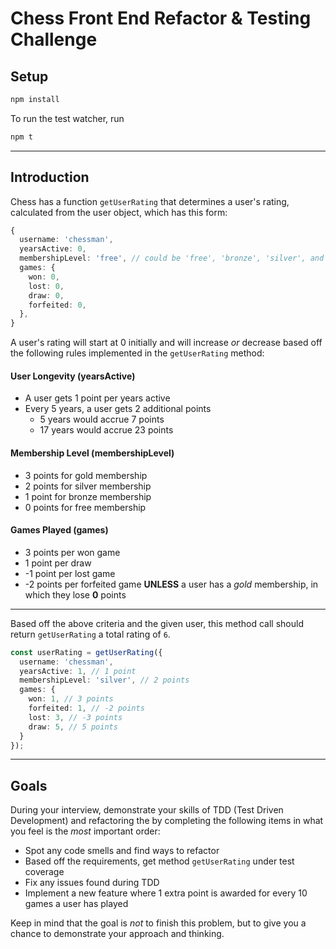 # Chess Front End Refactor & Testing Challenge

## Setup

```bash
npm install
```

To run the test watcher, run

```bash
npm t
```

---

## Introduction

Chess has a function `getUserRating` that determines a user's rating, calculated from the user object, which has this form:

```ts
{
  username: 'chessman',
  yearsActive: 0,
  membershipLevel: 'free', // could be 'free', 'bronze', 'silver', and 'gold'
  games: {
    won: 0,
    lost: 0,
    draw: 0,
    forfeited: 0,
  },
}
```

A user's rating will start at 0 initially and will increase _or_ decrease based off the following rules implemented in the `getUserRating` method:

#### User Longevity (yearsActive)
- A user gets 1 point per years active
- Every 5 years, a user gets 2 additional points
  - 5 years would accrue 7 points
  - 17 years would accrue 23 points

#### Membership Level (membershipLevel)
- 3 points for gold membership
- 2 points for silver membership
- 1 point for bronze membership
- 0 points for free membership

#### Games Played (games)
- 3 points per won game
- 1 point per draw
- -1 point per lost game
- -2 points per forfeited game **UNLESS** a user has a _gold_ membership, in which they lose **0** points

---

Based off the above criteria and the given user, this method call should return `getUserRating` a total rating of `6`.

```ts
const userRating = getUserRating({
  username: 'chessman',
  yearsActive: 1, // 1 point
  membershipLevel: 'silver', // 2 points
  games: {
    won: 1, // 3 points
    forfeited: 1, // -2 points
    lost: 3, // -3 points
    draw: 5, // 5 points
  }
});
```

---

## Goals

During your interview, demonstrate your skills of TDD (Test Driven Development) and refactoring the by completing the following items in what you feel is the _most_ important order:

- Spot any code smells and find ways to refactor
- Based off the requirements, get method `getUserRating` under test coverage
- Fix any issues found during TDD
- Implement a new feature where 1 extra point is awarded for every 10 games a user has played

Keep in mind that the goal is _not_ to finish this problem, but to give you a chance to demonstrate your approach and thinking.
